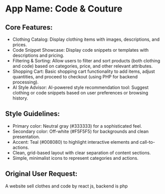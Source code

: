 # **App Name**: Code & Couture

## Core Features:

- Clothing Catalog: Display clothing items with images, descriptions, and prices.
- Code Snippet Showcase: Display code snippets or templates with descriptions and pricing.
- Filtering & Sorting: Allow users to filter and sort products (both clothing and code) based on categories, price, and other relevant attributes.
- Shopping Cart: Basic shopping cart functionality to add items, adjust quantities, and proceed to checkout (using PHP for backend processing).
- AI Style Advisor: AI-powered style recommendation tool: Suggest clothing or code snippets based on user preferences or browsing history.

## Style Guidelines:

- Primary color: Neutral gray (#333333) for a sophisticated feel.
- Secondary color: Off-white (#F5F5F5) for backgrounds and clean presentation.
- Accent: Teal (#008080) to highlight interactive elements and call-to-actions.
- Clean, grid-based layout with clear separation of content sections.
- Simple, minimalist icons to represent categories and actions.

## Original User Request:
A website sell clothes and code by react js, backend is php
  